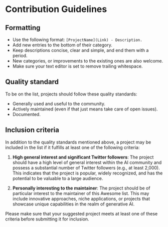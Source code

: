 # Contribution Guidelines

## Formatting

- Use the following format: `[ProjectName](Link) - Description.`
- Add new entries to the bottom of their category.
- Keep descriptions concise, clear and simple, and end them with a period.
- New categories, or improvements to the existing ones are also welcome.
- Make sure your text editor is set to remove trailing whitespace.

## Quality standard

To be on the list, projects should follow these quality standards:

- Generally used and useful to the community.
- Actively maintained (even if that just means take care of open issues).
- Documented.

## Inclusion criteria

In addition to the quality standards mentioned above, a project may be included in the list if it fulfills at least one of the following criteria:

1. **High general interest and significant Twitter followers**: The project should have a high level of general interest within the AI community and possess a substantial number of Twitter followers (e.g., at least 2,000). This indicates that the project is popular, widely recognized, and has the potential to be valuable to a large audience.

2. **Personally interesting to the maintainer**: The project should be of particular interest to the maintainer of this Awesome list. This may include innovative approaches, niche applications, or projects that showcase unique capabilities in the realm of generative AI.

Please make sure that your suggested project meets at least one of these criteria before submitting it for inclusion.
